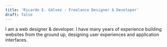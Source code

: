 ```yaml
---
title: 'Ricardo E. Gálvez - Freelance Designer & Developer'
draft: false
---
```


I am a web designer & developer. I have many years of experience building websites from the ground up, designing user experiences and application interfaces.
